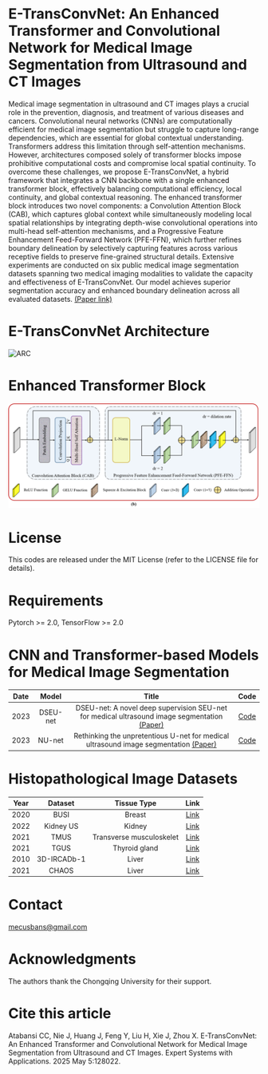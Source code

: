 # E-TransConvNet: An Enhanced Transformer and Convolutional Network for Medical Image Segmentation from Ultrasound and CT Images

Medical image segmentation in ultrasound and CT images plays a crucial role in the prevention, diagnosis, and treatment of various diseases and cancers. Convolutional neural networks (CNNs) are computationally efficient for medical image segmentation but struggle to capture long-range dependencies, which are essential for global contextual understanding. Transformers address this limitation through self-attention mechanisms. However, architectures composed solely of transformer blocks impose prohibitive computational costs and compromise local spatial continuity. To overcome these challenges, we propose E-TransConvNet, a hybrid framework that integrates a CNN backbone with a single enhanced transformer block, effectively balancing computational efficiency, local continuity, and global contextual reasoning. The enhanced transformer block introduces two novel components: a Convolution Attention Block (CAB), which captures global context while simultaneously modeling local spatial relationships by integrating depth-wise convolutional operations into multi-head self-attention mechanisms, and a Progressive Feature Enhancement Feed-Forward Network (PFE-FFN), which further refines boundary delineation by selectively capturing features across various receptive fields to preserve fine-grained structural details. Extensive experiments are conducted on six public medical image segmentation datasets spanning two medical imaging modalities to validate the capacity and effectiveness of E-TransConvNet. Our model achieves superior segmentation accuracy and enhanced boundary delineation across all evaluated datasets. [(Paper link)](https://www.sciencedirect.com/science/article/abs/pii/S0957417425016434)

#  E-TransConvNet Architecture

![ARC](C:/Users/PC/Downloads/ARC.png)

# Enhanced Transformer Block
![ETB](https://github.com/S-domain/E-TransConvNet/blob/5d2bd2927605268021a5028e8500f4347a156bec/ETB.png)

# License
This codes are released under the MIT License (refer to the LICENSE file for details).

# Requirements
Pytorch >= 2.0, TensorFlow >= 2.0

# CNN and Transformer-based Models for Medical Image Segmentation

| Date    | Model     |Title                                                                                                                                                      | Code |
| :---:   | :---:     | :---:                                                                                                                                                     | :---:|
| 2023  | DSEU-net    | DSEU-net: A novel deep supervision SEU-net for medical ultrasound image segmentation [(Paper)](https://doi.org/10.1016/j.eswa.2023.119939) | [Code](https://github.com/CGPxy/DSEU-net)|
| 2023 | NU-net    | Rethinking the unpretentious U-net for medical ultrasound image segmentation [(Paper)](https://doi.org/10.1016/j.patcog.2023.109728)      | [Code](https://github.com/CGPzy/NU-net)|


# Histopathological Image Datasets

| Year    | Dataset     | Tissue  Type                           | Link|
| :---:   | :---:     | :---:                                                          | :---:|
| 2020  | BUSI   | Breast | [Link](https://www.kaggle.com/datasets/sabahesaraki/breast-ultrasound-images-dataset) |  
| 2022  | Kidney US  | Kidney| [Link](http://rsingla.ca/kidneyUS/) |
| 2021 | TMUS  | Transverse musculoskelet| [Link](https://doi.org/10.17632/3jykz7wz8d.1) |
| 2021  | TGUS | Thyroid gland | [Link](https://github.com/haifangong/TRFE-Net-for-thyroid-nodule-segmentation) |
| 2010  | 3D-IRCADb-1  | Liver | [Link](https://www.kaggle.com/datasets/sarahelqersh/3dircadb1) |
| 2021  | CHAOS | Liver | [Link](https://chaos.grand-challenge.org/) |



#   Contact
mecusbans@gmail.com

#   Acknowledgments
The authors thank the Chongqing University for their support.


# Cite this article
Atabansi CC, Nie J, Huang J, Feng Y, Liu H, Xie J, Zhou X. E-TransConvNet: An Enhanced Transformer and Convolutional Network for Medical Image Segmentation from Ultrasound and CT Images. Expert Systems with Applications. 2025 May 5:128022. 

